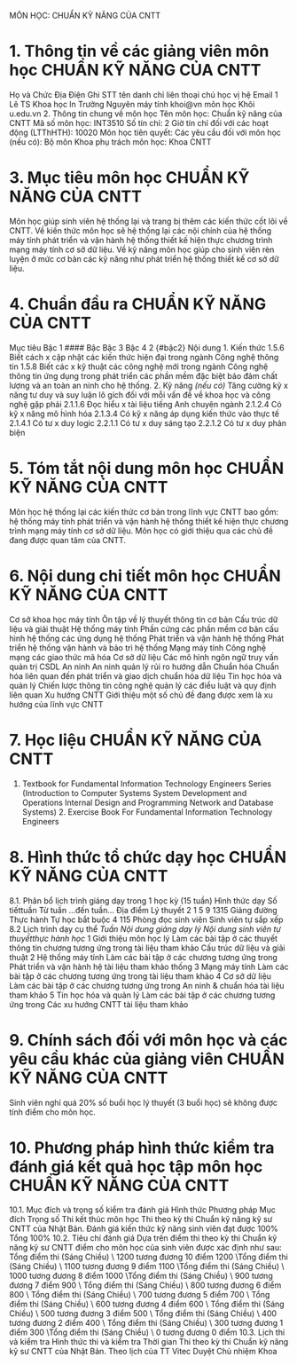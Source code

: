 MÔN HỌC: CHUẨN KỸ NĂNG CỦA CNTT 
# 1. Thông tin về các giảng viên môn học CHUẨN KỸ NĂNG CỦA CNTT 
Họ và Chức Địa Điện Ghi STT tên danh chỉ liên thoại chú học vị hệ Email 1 Lê TS Khoa học ln Trưởng Nguyên máy tính khoi\@vn môn học Khôi u.edu.vn 2. Thông tin chung về môn học Tên môn học: Chuẩn kỹ năng của CNTT Mã số môn học: INT3510 Số tín chỉ: 2 Giờ tín chỉ đối với các hoạt động (LTThHTH): 10020 Môn học tiên quyết: Các yêu cầu đối với môn học (nếu có): Bộ môn Khoa phụ trách môn học: Khoa CNTT 
# 3. Mục tiêu môn học CHUẨN KỸ NĂNG CỦA CNTT 
Môn học giúp sinh viên hệ thống lại và trang bị thêm các kiến thức cốt lõi về CNTT. Về kiến thức môn học sẽ hệ thống lại các nội chính của hệ thống máy tính phát triển và vận hành hệ thống thiết kế hiện thực chương trình mạng máy tính cơ sở dữ liệu. Về kỹ năng môn học giúp cho sinh viên rèn luyện ở mức cơ bản các kỹ năng như phát triển hệ thống thiết kế cơ sở dữ liệu. 
# 4. Chuẩn đầu ra CHUẨN KỸ NĂNG CỦA CNTT 
Mục tiêu Bậc 1 #### Bậc Bậc 3 Bậc 4 2 {#bậc2} Nội dung 1. Kiến thức 1.5.6 Biết cách x cập nhật các kiến thức hiện đại trong ngành Công nghệ thông tin 1.5.8 Biết các x kỹ thuật các công nghệ mới trong ngành Công nghệ thông tin ứng dụng trong phát triển các phần mềm đặc biệt bảo đảm chất lượng và an toàn an ninh cho hệ thống. 2. Kỹ năng *(nếu có)* Tăng cường kỹ x năng tư duy và suy luận lô gích đối với mỗi vấn đề về khoa học và công nghệ gặp phải 2.1.1.6 Đọc hiểu x tài liệu tiếng Anh chuyên ngành 2.1.2.4 Có kỹ x năng mô h́ình hóa 2.1.3.4 Có kỹ x năng áp dụng kiến thức vào thực tế 2.1.4.1 Có tư x duy logic 2.2.1.1 Có tư x duy sáng tạo 2.2.1.2 Có tư x duy phản biện 
# 5. Tóm tắt nội dung môn học CHUẨN KỸ NĂNG CỦA CNTT 
Môn học hệ thống lại các kiến thức cơ bản trong lĩnh vực CNTT bao gồm: hệ thống máy tính phát triển và vận hành hệ thống thiết kế hiện thực chương trình mạng máy tính cơ sở dữ liệu. Môn học có giới thiệu qua các chủ đề đang được quan tâm của CNTT.
# 6. Nội dung chi tiết môn học CHUẨN KỸ NĂNG CỦA CNTT 
Cơ sở khoa học máy tính Ôn tập về lý thuyết thông tin cơ bản Cấu trúc dữ liệu và giải thuật Hệ thống máy tính Phần cứng các phần mềm cơ bản cấu hình hệ thống các ứng dụng hệ thống Phát triển và vận hành hệ thống Phát triển hệ thống vận hành và bảo trì hệ thống Mạng máy tính Công nghệ mạng các giao thức mã hóa Cơ sở dữ liệu Các mô hình ngôn ngữ truy vấn quản trị CSDL An ninh An ninh quản lý rủi ro hướng dẫn Chuẩn hóa Chuẩn hóa liên quan đến phát triển và giao dịch chuẩn hóa dữ liệu Tin học hóa và quản lý Chiến lược thông tin công nghệ quản lý các điều luật và quy định liên quan Xu hướng CNTT Giới thiệu một số chủ đề đang được xem là xu hướng của lĩnh vực CNTT 
# 7. Học liệu CHUẨN KỸ NĂNG CỦA CNTT 
1. Textbook for Fundamental Information Technology Engineers Series (Introduction to Computer Systems System Development and Operations Internal Design and Programming Network and Database Systems) 2. Exercise Book For Fundamental Information Technology Engineers 
# 8. Hình thức tổ chức dạy học CHUẨN KỸ NĂNG CỦA CNTT 
8.1. Phân bổ lịch trình giảng dạy trong 1 học kỳ (15 tuần) Hình thức dạy Số tiếttuần Từ tuần ...đến tuần... Địa điểm Lý thuyết 2 1 5 9 1315 Giảng đường Thực hành Tự học bắt buộc 4 115 Phòng đọc sinh viên Sinh viên tự sắp xếp 8.2 Lịch trình dạy cụ thể *Tuần* *Nội dung giảng dạy lý *Nội dung sinh viên tự thuyếtthực hành* học* 1 Giới thiệu môn học lý Làm các bài tập ở các thuyết thông tin chương tương ứng trong tài liệu tham khảo Cấu trúc dữ liệu và giải thuật 2 Hệ thống máy tính Làm các bài tập ở các chương tương ứng trong Phát triển và vận hành hệ tài liệu tham khảo thống 3 Mạng máy tính Làm các bài tập ở các chương tương ứng trong tài liệu tham khảo 4 Cơ sở dữ liệu Làm các bài tập ở các chương tương ứng trong An ninh & chuẩn hóa tài liệu tham khảo 5 Tin học hóa và quản lý Làm các bài tập ở các chương tương ứng trong Các xu hướng CNTT tài liệu tham khảo 
# 9. Chính sách đối với môn học và các yêu cầu khác của giảng viên CHUẨN KỸ NĂNG CỦA CNTT 
Sinh viên nghỉ quá 20% số buổi học lý thuyết (3 buổi học) sẽ không được tính điểm cho môn học. 
# 10. Phương pháp hình thức kiểm tra đánh giá kết quả học tập môn học CHUẨN KỸ NĂNG CỦA CNTT 
10.1. Mục đích và trọng số kiểm tra đánh giá Hình thức Phương pháp Mục đích Trọng số Thi kết thúc môn học Thi theo kỳ thi Chuẩn kỹ năng kỹ sư CNTT của Nhật Bản. Đánh giá kiến thức kỹ năng sinh viên đạt được 100% Tổng 100% 10.2. Tiêu chí đánh giá Dựa trên điểm thi theo kỳ thi Chuẩn kỹ năng kỹ sư CNTT điểm cho môn học
của sinh viên được xác định như sau: Tổng điểm thi (Sáng Chiều) \ 1200 tương đương 10 điểm 1200 \Tổng điểm thi (Sáng Chiều) \ 1100 tương đương 9 điểm 1100 \Tổng điểm thi (Sáng Chiều) \ 1000 tương đương 8 điểm 1000 \Tổng điểm thi (Sáng Chiều) \ 900 tương đương 7 điểm 900 \ Tổng điểm thi (Sáng Chiều) \ 800 tương đương 6 điểm 800 \ Tổng điểm thi (Sáng Chiều) \ 700 tương đương 5 điểm 700 \ Tổng điểm thi (Sáng Chiều) \ 600 tương đương 4 điểm 600 \ Tổng điểm thi (Sáng Chiều) \ 500 tương đương 3 điểm 500 \ Tổng điểm thi (Sáng Chiều) \ 400 tương đương 2 điểm 400 \ Tổng điểm thi (Sáng Chiều) \ 300 tương đương 1 điểm 300 \Tổng điểm thi (Sáng Chiều) \ 0 tương đương 0 điểm 10.3. Lịch thi và kiểm tra Hình thức thi và kiểm tra Thời gian Thi theo kỳ thi Chuẩn kỹ năng kỹ sư CNTT của Nhật Bản. Theo lịch của TT Vitec Duyệt Chủ nhiệm Khoa 